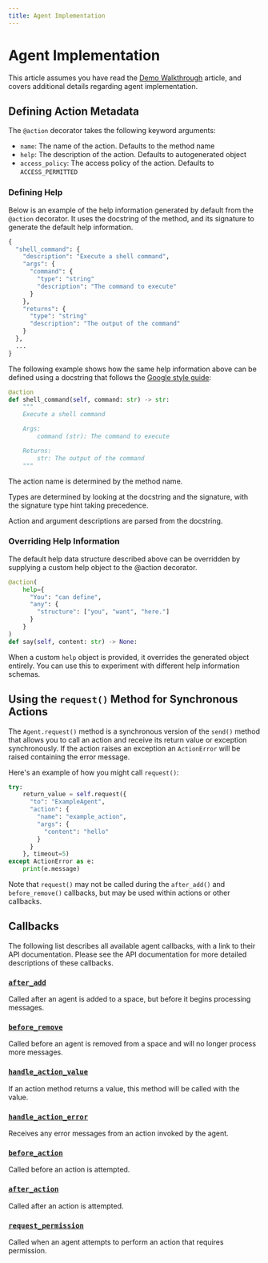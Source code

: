 ```yaml
---
title: Agent Implementation
---
```


# Agent Implementation

This article assumes you have read the [Demo Walkthrough](./walkthrough.md)
article, and covers additional details regarding agent implementation.

## Defining Action Metadata

The `@action` decorator takes the following keyword arguments:

* `name`: The name of the action. Defaults to the method name
* `help`: The description of the action. Defaults to autogenerated object
* `access_policy`: The access policy of the action. Defaults to `ACCESS_PERMITTED`

### Defining Help

Below is an example of the help information generated by default from the
`@action` decorator. It uses the docstring of the method, and its signature
to generate the default help information.

```python
{
  "shell_command": {
    "description": "Execute a shell command",
    "args": {
      "command": {
        "type": "string"
        "description": "The command to execute"
      }
    },
    "returns": {
      "type": "string"
      "description": "The output of the command"
    }
  },
  ...
}
```

The following example shows how the same help information above can be defined
using a docstring that follows the [Google style
guide](https://github.com/google/styleguide/blob/gh-pages/pyguide.md#383-functions-and-methods):

```python
@action
def shell_command(self, command: str) -> str:
    """
    Execute a shell command

    Args:
        command (str): The command to execute

    Returns:
        str: The output of the command
    """
```

The action name is determined by the method name.

Types are determined by looking at the docstring and the signature, with the
signature type hint taking precedence.

Action and argument descriptions are parsed from the docstring.


### Overriding Help Information

The default help data structure described above can be overridden by supplying a
custom help object to the @action decorator.

```python
@action(
    help={
      "You": "can define",
      "any": {
        "structure": ["you", "want", "here."]
      }
    }
)
def say(self, content: str) -> None:
```

When a custom `help` object is provided, it overrides the generated object
entirely. You can use this to experiment with different help information
schemas.


## Using the `request()` Method for Synchronous Actions

The `Agent.request()` method is a synchronous version of the `send()` method
that allows you to call an action and receive its return value or exception
synchronously. If the action raises an exception an `ActionError` will be raised
containing the error message.

Here's an example of how you might call `request()`:

```python
try:
    return_value = self.request({
      "to": "ExampleAgent",
      "action": {
        "name": "example_action",
        "args": {
          "content": "hello"
        }
      }
    }, timeout=5)
except ActionError as e:
    print(e.message)
```

Note that `request()` may not be called during the `after_add()` and
`before_remove()` callbacks, but may be used within actions or other callbacks.


## Callbacks

The following list describes all available agent callbacks, with a link to their
API documentation. Please see the API documentation for more detailed
descriptions of these callbacks.

### [`after_add`](../api_docs/agency/agent.html#Agent.after_add)
Called after an agent is added to a space, but before it begins processing
messages.

### [`before_remove`](../api_docs/agency/agent.html#Agent.before_remove)
Called before an agent is removed from a space and will no longer process more
messages.

### [`handle_action_value`](../api_docs/agency/agent.html#Agent.handle_action_value)
If an action method returns a value, this method will be called with the value.

### [`handle_action_error`](../api_docs/agency/agent.html#Agent.handle_action_error)
Receives any error messages from an action invoked by the agent.

### [`before_action`](../api_docs/agency/agent.html#Agent.before_action)
Called before an action is attempted.

### [`after_action`](../api_docs/agency/agent.html#Agent.after_action)
Called after an action is attempted.

### [`request_permission`](../api_docs/agency/agent.html#Agent.request_permission)
Called when an agent attempts to perform an action that requires permission.
